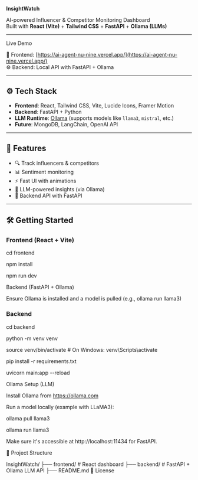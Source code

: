 **InsightWatch**

AI-powered Influencer & Competitor Monitoring Dashboard  
Built with **React (Vite)** + **Tailwind CSS** + **FastAPI** + **Ollama (LLMs)**

---

 Live Demo

🔗 Frontend: [https://ai-agent-nu-nine.vercel.app/](https://ai-agent-nu-nine.vercel.app/)  
⚙️ Backend: Local API with FastAPI + Ollama

---

## ⚙️ Tech Stack

- **Frontend**: React, Tailwind CSS, Vite, Lucide Icons, Framer Motion  
- **Backend**: FastAPI + Python  
- **LLM Runtime**: [Ollama](https://ollama.com/) (supports models like `llama3`, `mistral`, etc.)  
- **Future**: MongoDB, LangChain, OpenAI API

---

## 🧠 Features

- 🔍 Track influencers & competitors  
- 📊 Sentiment monitoring  
- ⚡️ Fast UI with animations  
- 🧠 LLM-powered insights (via Ollama)  
- 🔐 Backend API with FastAPI

---

## 🛠️ Getting Started

### Frontend (React + Vite)

cd frontend

npm install

npm run dev

Backend (FastAPI + Ollama)

Ensure Ollama is installed and a model is pulled (e.g., ollama run llama3)

### Backend
cd backend

python -m venv venv

source venv/bin/activate   # On Windows: venv\Scripts\activate

pip install -r requirements.txt

uvicorn main:app --reload
 
 Ollama Setup (LLM)

Install Ollama from https://ollama.com

Run a model locally (example with LLaMA3):


ollama pull llama3

ollama run llama3

Make sure it's accessible at http://localhost:11434 for FastAPI.

📁 Project Structure

InsightWatch/
├── frontend/    # React dashboard
├── backend/     # FastAPI + Ollama LLM API
├── README.md
📄 License
